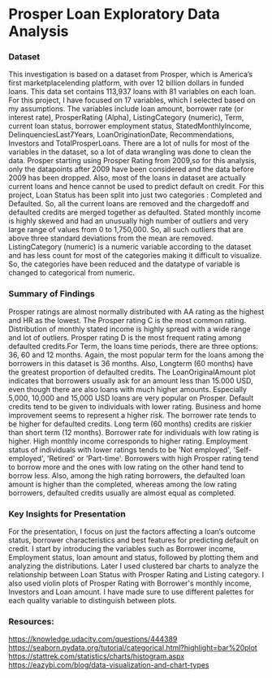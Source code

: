 # Prosper Loan Exploratory Data Analysis
 
### Dataset
This investigation is based on a dataset from Prosper, which is America’s first marketplacelending platform, with over 12 billion dollars in funded loans. This data set contains 113,937
loans with 81 variables on each loan. For this project, I have focused on 17 variables, which I
selected based on my assumptions. The variables include loan amount, borrower rate (or
interest rate), ProsperRating (Alpha), ListingCategory (numeric), Term, current loan status,
borrower employment status, StatedMonthlyIncome, DelinquenciesLast7Years,
LoanOriginationDate, Recommendations, Investors and TotalProsperLoans.
There are a lot of nulls for most of the variables in the dataset, so a lot of data wrangling was
done to clean the data. Prosper starting using Prosper Rating from 2009,so for this analysis,
only the datapoints after 2009 have been considered and the data before 2009 has been
dropped. Also, most of the loans in dataset are actually current loans and hence cannot be used
to predict default on credit. For this project, Loan Status has been split into just two categories :
Completed and Defaulted. So, all the current loans are removed and the chargedoff and
defaulted credits are merged together as defaulted.
Stated monthly income is highly skewed and had an unusually high number of outliers and very
large range of values from 0 to 1,750,000. So, all such outliers that are above three standard
deviations from the mean are removed.
ListingCategory (numeric) is a numeric variable according to the dataset and has less count for
most of the categories making it difficult to visualize. So, the categories have been reduced and
the datatype of variable is changed to categorical from numeric.
### Summary of Findings
Prosper ratings are almost normally distributed with AA rating as the highest and HR as the
lowest. The Prosper rating C is the most common rating.
Distribution of monthly stated income is highly spread with a wide range and lot of outliers.
Prosper rating D is the most frequent rating among defaulted credits.For Term, the loans time periods, there are three options: 36, 60 and 12 months. Again, the
most popular term for the loans among the borrowers in this dataset is 36 months. Also, Longterm (60 months) have the greatest proportion of defaulted credits.
The LoanOriginalAmount plot indicates that borrowers usually ask for an amount less than
15.000 USD, even though there are also loans with much higher amounts. Especially 5,000,
10,000 and 15,000 USD loans are very popular on Prosper.
Default credits tend to be given to individuals with lower rating. Business and home
improvement seems to represent a higher risk. The borrower rate tends to be higher for
defaulted credits. Long term (60 months) credits are riskier than short term (12 months).
Borrower rate for individuals with low rating is higher. High monthly income corresponds to
higher rating. Employment status of individuals with lower ratings tends to be 'Not employed',
'Self-employed', 'Retired' or 'Part-time'.
Borrowers with high Prosper rating tend to borrow more and the ones with low rating on the
other hand tend to borrow less. Also, among the high rating borrowers, the defaulted loan
amount is higher than the completed, whereas among the low rating borrowers, defaulted
credits usually are almost equal as completed.
### Key Insights for Presentation
For the presentation, I focus on just the factors affecting a loan’s outcome status, borrower
characteristics and best features for predicting default on credit. I start by introducing the
variables such as Borrower income, Employment status, loan amount and status,
followed by plotting them and analyzing the distributions.
Later I used clustered bar charts to analyze the relationship between Loan Status with Prosper
Rating and Listing category. I also used violin plots of Prosper Rating with Borrower's monthly
income, Investors and Loan amount.
I have made sure to use different palettes for each quality variable to distinguish between
plots.
### Resources:
https://knowledge.udacity.com/questions/444389
https://seaborn.pydata.org/tutorial/categorical.html?highlight=bar%20plot
https://stattrek.com/statistics/charts/histogram.aspx
https://eazybi.com/blog/data-visualization-and-chart-types
